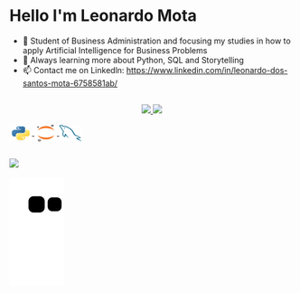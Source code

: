 # Hello I'm Leonardo Mota


- 🔭 Student of Business Administration and focusing my studies in how to apply Artificial Intelligence for Business Problems
- 🌱 Always learning more about Python, SQL and Storytelling
- 📫 Contact me on Linkedln: https://www.linkedin.com/in/leonardo-dos-santos-mota-6758581ab/

##

<div align="center">
  <a href="https://github.com/motascientist">
  <img height="180em" src="https://github-readme-stats.vercel.app/api?username=motascientist&show_icons=true&theme=dracula&include_all_commits=true&count_private=true"/>
  <img height="180em" src="https://github-readme-stats.vercel.app/api/top-langs/?username=motascientist&layout=compact&langs_count=7&theme=dracula"/>
</div>

<div style="display: inline_block"><br>

  <img align="center" alt="Rafa-Python" height="30" width="40" src="https://raw.githubusercontent.com/devicons/devicon/master/icons/python/python-original.svg">
  <img align="center" alt="Rafa-Python" height="30" width="40" src="https://raw.githubusercontent.com/devicons/devicon/master/icons/jupyter/jupyter-original.svg">
  <img align="center" alt="Rafa-Csharp" height="30" width="40" src="https://raw.githubusercontent.com/devicons/devicon/master/icons/mysql/mysql-original.svg">
  
</div>

##
 
<div> 
 
  <a href="https://www.linkedin.com/in/leonardo-dos-santos-mota-6758581ab/" target="_blank"><img src="https://img.shields.io/badge/-LinkedIn-%230077B5?style=for-the-badge&logo=linkedin&logoColor=white" target="_blank"></a> 
 
  ![Snake animation](https://github.com/rafaballerini/rafaballerini/blob/output/github-contribution-grid-snake.svg)
 
</div>
